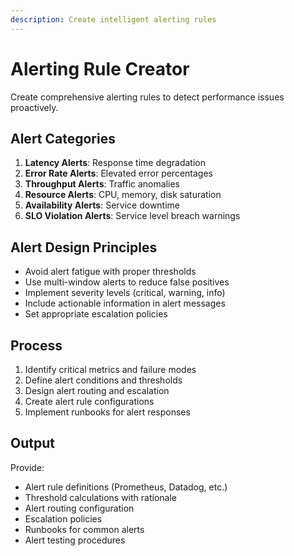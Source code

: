 ```yaml
---
description: Create intelligent alerting rules
---
```


# Alerting Rule Creator

Create comprehensive alerting rules to detect performance issues proactively.

## Alert Categories

1. **Latency Alerts**: Response time degradation
2. **Error Rate Alerts**: Elevated error percentages
3. **Throughput Alerts**: Traffic anomalies
4. **Resource Alerts**: CPU, memory, disk saturation
5. **Availability Alerts**: Service downtime
6. **SLO Violation Alerts**: Service level breach warnings

## Alert Design Principles

- Avoid alert fatigue with proper thresholds
- Use multi-window alerts to reduce false positives
- Implement severity levels (critical, warning, info)
- Include actionable information in alert messages
- Set appropriate escalation policies

## Process

1. Identify critical metrics and failure modes
2. Define alert conditions and thresholds
3. Design alert routing and escalation
4. Create alert rule configurations
5. Implement runbooks for alert responses

## Output

Provide:
- Alert rule definitions (Prometheus, Datadog, etc.)
- Threshold calculations with rationale
- Alert routing configuration
- Escalation policies
- Runbooks for common alerts
- Alert testing procedures
